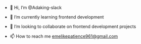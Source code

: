 - 👋 Hi, I’m @Adaking-slack

- 🌱 I’m currently learning frontend development 
- 💞️ I’m looking to collaborate on frontend development projects
- 📫 How to reach me emelikepatience961@gmail.com

<!---
Adaking-slack/Adaking-slack is a ✨ special ✨ repository because its `README.md` (this file) appears on your GitHub profile.
You can click the Preview link to take a look at your changes.
--->
